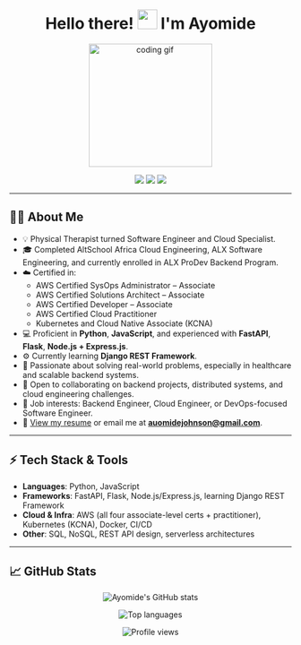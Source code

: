 <h1 align="center">Hello there! <img src="https://media.giphy.com/media/hvRJCLFzcasrR4ia7z/giphy.gif" width="35"> I'm Ayomide</h1>

<p align="center">
  <img src="https://media.giphy.com/media/M9gbBd9nbDrOTu1Mqx/giphy.gif" width="220" alt="coding gif">
</p>

<p align="center">
  <a href="https://altschoolafrica.com/schools/engineering" target="_blank"><img src="https://img.shields.io/badge/-Engineering-6773E5?style=for-the-badge&logo=Altschool&logoColor=white"></a>
  <a href="https://www.linkedin.com/in/ayomidejohnsonsalami" target="_blank"><img src="https://img.shields.io/badge/-iamayomide-blue?style=for-the-badge&logo=linkedin&logoColor=white"></a>
  <a href="https://twitter.com/_royalboe" target="_blank"><img src="https://img.shields.io/badge/-@_royalboe-1ca0f1?style=for-the-badge&logo=twitter&logoColor=white"></a>
</p>

---

## 👨‍💻 About Me

- 💡 Physical Therapist turned Software Engineer and Cloud Specialist.
- 🎓 Completed AltSchool Africa Cloud Engineering, ALX Software Engineering, and currently enrolled in ALX ProDev Backend Program.
- ☁️ Certified in:
  - AWS Certified SysOps Administrator – Associate
  - AWS Certified Solutions Architect – Associate
  - AWS Certified Developer – Associate
  - AWS Certified Cloud Practitioner
  - Kubernetes and Cloud Native Associate (KCNA)
- 💻 Proficient in **Python**, **JavaScript**, and experienced with **FastAPI**, **Flask**, **Node.js + Express.js**.
- ⚙️ Currently learning **Django REST Framework**.
- 🔭 Passionate about solving real-world problems, especially in healthcare and scalable backend systems.
- 🤝 Open to collaborating on backend projects, distributed systems, and cloud engineering challenges.
- 💼 Job interests: Backend Engineer, Cloud Engineer, or DevOps-focused Software Engineer.
- 📄 [View my resume](#) or email me at **auomidejohnson@gmail.com**.

---

## ⚡ Tech Stack & Tools

- **Languages**: Python, JavaScript
- **Frameworks**: FastAPI, Flask, Node.js/Express.js, learning Django REST Framework
- **Cloud & Infra**: AWS (all four associate-level certs + practitioner), Kubernetes (KCNA), Docker, CI/CD
- **Other**: SQL, NoSQL, REST API design, serverless architectures

---

## 📈 GitHub Stats

<p align="center"> <img src="https://github-readme-stats.vercel.app/api?username=Royalboe&show_icons=true&include_all_commits=true&count_private=true&hide_border=true" alt="Ayomide's GitHub stats" /> </p> <p align="center"> <img src="https://github-readme-stats.vercel.app/api/top-langs/?username=Royalboe&langs_count=8&layout=compact&hide_border=true" alt="Top languages" /> </p> <p align="center"> <img src="https://gpvc.arturio.dev/Royalboe" alt="Profile views"> </p>
